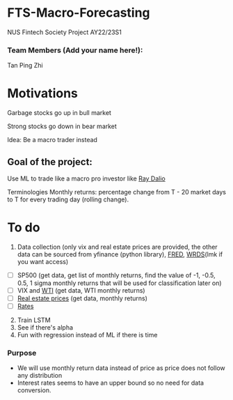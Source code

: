 # FTS-Macro-Forecasting
NUS Fintech Society Project AY22/23S1 

### Team Members (Add your name here!):
Tan Ping Zhi

# Motivations
Garbage stocks go up in bull market

Strong stocks go down in bear market

Idea: Be a macro trader instead

## Goal of the project:
Use ML to trade like a macro pro investor like [Ray Dalio](https://en.wikipedia.org/wiki/Ray_Dalio)

Terminologies
Monthly returns: percentage change from T - 20 market days to T for every trading day (rolling change). 

# To do
1.  Data collection (only vix and real estate prices are provided, the other data can be sourced from  yfinance (python library), [FRED](https://fred.stlouisfed.org/), [WRDS](https://wrds-www.wharton.upenn.edu/login/?next=/pages/get-data/)(lmk if you want access)
- [ ] SP500 (get data, get list of monthly returns, find the value of -1, -0.5, 0.5, 1 sigma monthly returns that will be used for classification later on)
- [ ] VIX and [WTI](https://fred.stlouisfed.org/series/DCOILWTICO) (get data, WTI monthly returns)
- [ ] [Real estate prices](https://fred.stlouisfed.org/series/WILLRESIND) (get data, monthly returns)
- [ ] [Rates](https://wrds-www.wharton.upenn.edu/pages/get-data/federal-reserve-bank-reports/interest-rates/data/)
2. Train LSTM
3. See if there's alpha
4. Fun with regression instead of ML if there is time
### Purpose
- We will use monthly return data instead of price as price does not follow any distribution
- Interest rates seems to have an upper bound so no need for data conversion.
